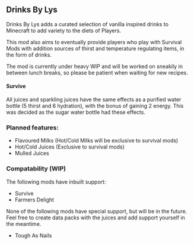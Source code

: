 ## Drinks By Lys 

Drinks By Lys adds a curated selection of vanilla inspired drinks to Minecraft to add variety to the diets of Players. 

This mod also aims to eventually provide players who play with Survival Mods with addition sources of thirst and temperature regulating items,
in the form of drinks.

The mod is currently under heavy WIP and will be worked on sneakily in between lunch breaks, so please be patient when waiting for new recipes.

#### Survive
All juices and sparkling juices have the same effects as a purified water bottle (5 thirst and 6 hydration), with the bonus of gaining 2 energy. This was decided as the sugar water bottle had these effects.

### Planned features:
- Flavoured Milks (Hot/Cold Milks will be exclusive to survival mods)
- Hot/Cold Juices (Exclusive to survival mods)
- Mulled Juices 
 
### Compatability (WIP)
The following mods have inbuilt support:
- Survive
- Farmers Delight

None of the following mods have special support, but will be in the future. Feel free to create data packs with the juices and add support yourself in the meantime.
- Tough As Nails
